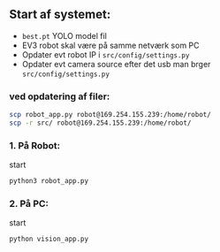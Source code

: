 ## Start af systemet:
- `best.pt` YOLO model fil
- EV3 robot skal være på samme netværk som PC
- Opdater evt robot IP i `src/config/settings.py`
- Opdater evt camera source efter det usb man brger `src/config/settings.py` 

### ved opdatering af filer:
```bash
scp robot_app.py robot@169.254.155.239:/home/robot/
scp -r src/ robot@169.254.155.239:/home/robot/
```

### 1. På Robot:
start
```bash
python3 robot_app.py
```

### 2. På PC:
start
```bash
python vision_app.py
```
